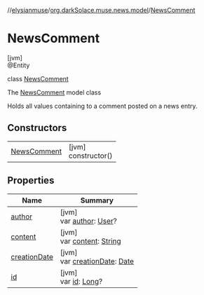 //[elysianmuse](../../../index.md)/[org.darkSolace.muse.news.model](../index.md)/[NewsComment](index.md)

# NewsComment

[jvm]\
@Entity

class [NewsComment](index.md)

The [NewsComment](index.md) model class

Holds all values containing to a comment posted on a news entry.

## Constructors

| | |
|---|---|
| [NewsComment](-news-comment.md) | [jvm]<br>constructor() |

## Properties

| Name | Summary |
|---|---|
| [author](author.md) | [jvm]<br>var [author](author.md): [User](../../org.darkSolace.muse.user.model/-user/index.md)? |
| [content](content.md) | [jvm]<br>var [content](content.md): [String](https://kotlinlang.org/api/latest/jvm/stdlib/kotlin/-string/index.html) |
| [creationDate](creation-date.md) | [jvm]<br>var [creationDate](creation-date.md): [Date](https://docs.oracle.com/javase/8/docs/api/java/util/Date.html) |
| [id](id.md) | [jvm]<br>var [id](id.md): [Long](https://kotlinlang.org/api/latest/jvm/stdlib/kotlin/-long/index.html)? |
